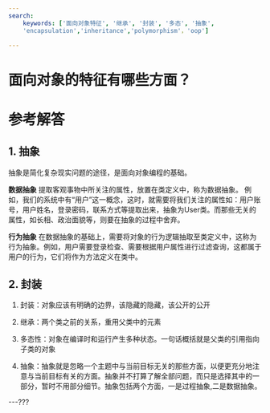 ```yaml
---
search:
    keywords: ['面向对象特征', '继承', '封装', '多态', '抽象',
    'encapsulation','inheritance','polymorphism'，'oop']

---
```



# 面向对象的特征有哪些方面？

# 参考解答

## 1. 抽象
抽象是简化复杂现实问题的途径，是面向对象编程的基础。

**数据抽象**
提取客观事物中所关注的属性，放置在类定义中，称为数据抽象。
例如，我们的系统中有“用户”这一概念，这时，就需要将我们关注的属性如：用户账号，用户姓名，登录密码，联系方式等提取出来，抽象为User类。而那些无关的属性，如长相、政治面貌等，则要在抽象的过程中舍弃。

**行为抽象**
在数据抽象的基础上，需要将对象的行为逻辑抽取至类定义中，这称为行为抽象。例如，用户需要登录检查、需要根据用户属性进行过滤查询，这都属于用户的行为，它们将作为方法定义在类中。


## 2. 封装


1. 封装：对象应该有明确的边界，该隐藏的隐藏，该公开的公开

2. 继承：两个类之前的关系，重用父类中的元素

3. 多态性：对象在编译时和运行产生多种状态。一句话概括就是父类的引用指向子类的对象

4. 抽象：抽象就是忽略一个主题中与当前目标无关的那些方面，以便更充分地注意与当前目标有关的方面。抽象并不打算了解全部问题，而只是选择其中的一部分，暂时不用部分细节。抽象包括两个方面，一是过程抽象,二是数据抽象。

---???



